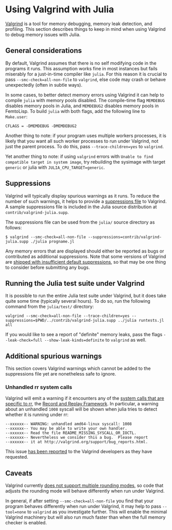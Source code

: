 # Using Valgrind with Julia

[Valgrind](https://valgrind.org/) is a tool for memory debugging, memory leak detection, and profiling.
 This section describes things to keep in mind when using Valgrind to debug memory issues with
Julia.

## General considerations

By default, Valgrind assumes that there is no self modifying code in the programs it runs.  This
assumption works fine in most instances but fails miserably for a just-in-time compiler like
`julia`.  For this reason it is crucial to pass `--smc-check=all-non-file` to `valgrind`, else
code may crash or behave unexpectedly (often in subtle ways).

In some cases, to better detect memory errors using Valgrind it can help to compile `julia` with
memory pools disabled.  The compile-time flag `MEMDEBUG` disables memory pools in Julia, and
`MEMDEBUG2` disables memory pools in FemtoLisp.  To build `julia` with both flags, add the following
line to `Make.user`:

```make
CFLAGS = -DMEMDEBUG -DMEMDEBUG2
```

Another thing to note: if your program uses multiple workers processes, it is likely that you
want all such worker processes to run under Valgrind, not just the parent process.  To do this,
pass `--trace-children=yes` to `valgrind`.

Yet another thing to note: if using `valgrind` errors with `Unable to find compatible target in system image`,
try rebuilding the sysimage with target `generic` or julia with `JULIA_CPU_TARGET=generic`.

## Suppressions

Valgrind will typically display spurious warnings as it runs.  To reduce the number of such warnings,
it helps to provide a [suppressions file](https://valgrind.org/docs/manual/manual-core.html#manual-core.suppress)
to Valgrind.  A sample suppressions file is included in the Julia source distribution at `contrib/valgrind-julia.supp`.

The suppressions file can be used from the `julia/` source directory as follows:

```
$ valgrind --smc-check=all-non-file --suppressions=contrib/valgrind-julia.supp ./julia progname.jl
```

Any memory errors that are displayed should either be reported as bugs or contributed as additional
suppressions.  Note that some versions of Valgrind are [shipped with insufficient default suppressions](https://github.com/JuliaLang/julia/issues/8314#issuecomment-55766210),
so that may be one thing to consider before submitting any bugs.

## Running the Julia test suite under Valgrind

It is possible to run the entire Julia test suite under Valgrind, but it does take quite some
time (typically several hours).  To do so, run the following command from the `julia/test/` directory:

```
valgrind --smc-check=all-non-file --trace-children=yes --suppressions=$PWD/../contrib/valgrind-julia.supp ../julia runtests.jl all
```

If you would like to see a report of "definite" memory leaks, pass the flags `--leak-check=full --show-leak-kinds=definite`
to `valgrind` as well.

## Additional spurious warnings

This section covers Valgrind warnings which cannot be added to the
suppressions file yet are nonetheless safe to ignore.

### Unhandled rr system calls

Valgrind will emit a warning if it encounters any of the [system calls
that are specific to
rr](https://github.com/rr-debugger/rr/blob/master/src/preload/rrcalls.h),
the [Record and Replay Framework](https://rr-project.org/).  In
particular, a warning about an unhandled `1008` syscall will be shown
when julia tries to detect whether it is running under rr:

```
--xxxxxx-- WARNING: unhandled amd64-linux syscall: 1008
--xxxxxx-- You may be able to write your own handler.
--xxxxxx-- Read the file README_MISSING_SYSCALL_OR_IOCTL.
--xxxxxx-- Nevertheless we consider this a bug.  Please report
--xxxxxx-- it at http://valgrind.org/support/bug_reports.html.
```

This issue
[has been reported](https://bugs.kde.org/show_bug.cgi?id=446401)
to the Valgrind developers as they have requested.

## Caveats

Valgrind currently [does not support multiple rounding modes](https://bugs.kde.org/show_bug.cgi?id=136779),
so code that adjusts the rounding mode will behave differently when run under Valgrind.

In general, if after setting `--smc-check=all-non-file` you find that your program behaves differently
when run under Valgrind, it may help to pass `--tool=none` to `valgrind` as you investigate further.
 This will enable the minimal Valgrind machinery but will also run much faster than when the full
memory checker is enabled.
